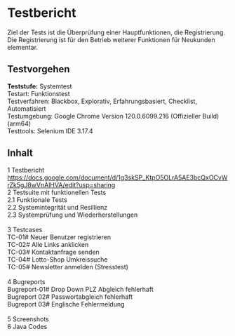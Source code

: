 # Testbericht
Ziel der Tests ist die Überprüfung einer Hauptfunktionen, die Registrierung. 
Die Registrierung ist für den Betrieb weiterer Funktionen für Neukunden elementar. 

## Testvorgehen

**Teststufe:** Systemtest  <br>
Testart: Funktionstest  <br>
Testverfahren: Blackbox, Explorativ, Erfahrungsbasiert, Checklist, Automatisiert <br>
Testumgebung: Google Chrome Version 120.0.6099.216 (Offizieller Build) (arm64) <br>
Testtools: Selenium IDE 3.17.4
 <br> 
## Inhalt <br>
1 Testbericht <br> https://docs.google.com/document/d/1g3skSP_KtpO5OLrA5AE3bcQxOCvWrZk5gJ8wVnAlHVA/edit?usp=sharing <br>
2 Testsuite mit funktionellen Tests <br>
  2.1 Funktionale Tests <br>
  2.2 Systemintegrität und Resillienz <br>
  2.3 Systemprüfung und Wiederherstellungen <br>
   <br> 
3 Testcases  <br>
      TC-01# Neuer Benutzer registrieren <br>
      TC-02# Alle Links anklicken <br>
      TC-03# Kontaktanfrage senden <br>
      TC-04# Lotto-Shop Umkreissuche <br>
      TC-05# Newsletter anmelden (Stresstest) <br>
   <br> 
4 Bugreports <br>
       Bugreport-01#  Drop Down PLZ Abgleich fehlerhaft <br>
       Bugreport 02# Passwortabgleich fehlerhaft <br>
       Bugreport 03# Englische Fehlermeldung <br><br>
5 Screenshots <br>
6 Java Codes <br>
